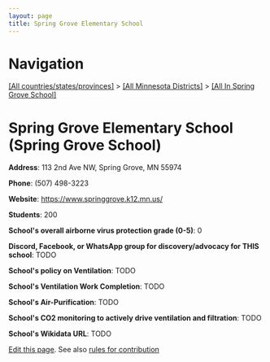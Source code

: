 ```yaml
---
layout: page
title: Spring Grove Elementary School
---
```

# Navigation

[[All countries/states/provinces]](../../..) > [[All Minnesota Districts]](../..) > [[All In Spring Grove School]](..)

# Spring Grove Elementary School (Spring Grove School)

**Address**: 113 2nd Ave NW, Spring Grove, MN 55974

**Phone**: (507) 498-3223

**Website**: <https://www.springgrove.k12.mn.us/>

**Students**: 200

**School's overall airborne virus protection grade (0-5)**: 0

**Discord, Facebook, or WhatsApp group for discovery/advocacy for THIS school**: TODO

**School's policy on Ventilation**: TODO

**School's Ventilation Work Completion**: TODO

**School's Air-Purification**: TODO

**School's CO2 monitoring to actively drive ventilation and filtration**: TODO

**School's Wikidata URL**: TODO


[Edit this page](https://github.com/ventilate-schools/MN/edit/main/./Spring_Grove_School/Spring_Grove_Elementary_School.md). See also [rules for contribution](../../../contribution-rules/)